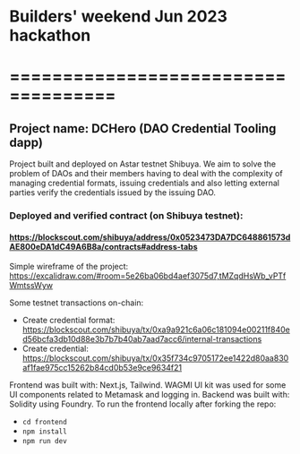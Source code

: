 # Builders' weekend Jun 2023 hackathon
# ====================================

## Project name: DCHero (DAO Credential Tooling dapp)

Project built and deployed on Astar testnet Shibuya. We aim to solve the problem of DAOs and their members having to deal with the complexity of managing credential formats, issuing credentials and also letting external parties verify the credentials issued by the issuing DAO.

### Deployed and verified contract (on Shibuya testnet):
#### https://blockscout.com/shibuya/address/0x0523473DA7DC648861573dAE800eDA1dC49A6B8a/contracts#address-tabs

Simple wireframe of the project: https://excalidraw.com/#room=5e26ba06bd4aef3075d7,tMZqdHsWb_vPTfWmtssWyw

Some testnet transactions on-chain:
- Create credential format: https://blockscout.com/shibuya/tx/0xa9a921c6a06c181094e00211f840ed56bcfa3db10d88e3b7b7b40ab7aad7acc6/internal-transactions
- Create credential: https://blockscout.com/shibuya/tx/0x35f734c9705172ee1422d80aa830af1fae975cc15262b84cd0b53e9ce9634f21

Frontend was built with: Next.js, Tailwind. WAGMI UI kit was used for some UI components related to Metamask and logging in.
Backend was built with: Solidity using Foundry.
To run the frontend locally after forking the repo:
- `cd frontend`
- `npm install`
- `npm run dev`
